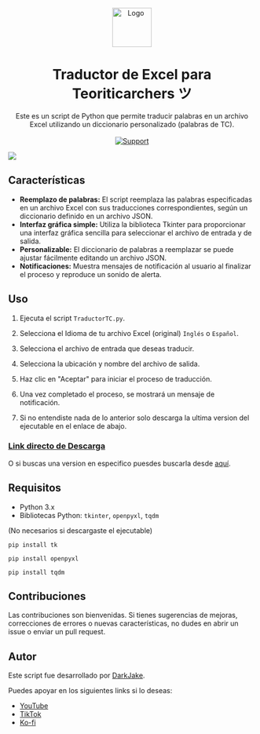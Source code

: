 <br />
<div align="center">
  <a href="https://github.com/othneildrew/Best-README-Template">
    <img src="https://cdn.discordapp.com/avatars/723426524585525300/32151b2b8131d5d07ec9f3dbf6cbcb9e.webp?size=160" alt="Logo" width="80" height="80">
  </a>

  <h1 align="center">Traductor de Excel para Teoriticarchers ツ</h3>

  <p align="center">
    Este es un script de Python que permite traducir palabras en un archivo Excel utilizando un diccionario personalizado (palabras de TC).
    <br />
    <br />
    <a href="https://discord.gg/excelverso-2-0-1104977284609343558">
      <img src="https://img.shields.io/discord/1104977284609343558?color=4eb9a0&label=.gg%2Fexcelverso&logo=discord&style=for-the-badge" alt="Support"/>
    </a>
    <br />
  </p>
</div>

<img src="https://imgur.com/L3MdRtJ.png">

## Características

- **Reemplazo de palabras:** El script reemplaza las palabras especificadas en un archivo Excel con sus traducciones correspondientes, según un diccionario definido en un archivo JSON.
- **Interfaz gráfica simple:** Utiliza la biblioteca Tkinter para proporcionar una interfaz gráfica sencilla para seleccionar el archivo de entrada y de salida.
- **Personalizable:** El diccionario de palabras a reemplazar se puede ajustar fácilmente editando un archivo JSON.
- **Notificaciones:** Muestra mensajes de notificación al usuario al finalizar el proceso y reproduce un sonido de alerta.

## Uso

1. Ejecuta el script `TraductorTC.py`.
2. Selecciona el Idioma de tu archivo Excel (original) `Inglés` o `Español`.
3. Selecciona el archivo de entrada que deseas traducir.
4. Selecciona la ubicación y nombre del archivo de salida.
5. Haz clic en "Aceptar" para iniciar el proceso de traducción.
6. Una vez completado el proceso, se mostrará un mensaje de notificación.

7. Si no entendiste nada de lo anterior solo descarga la ultima version del ejecutable en el enlace de abajo.

### [Link directo de Descarga](https://github.com/Dark-Jake/TraductorTC/releases/download/v2.0.0/TraductorTC.exe)

O si buscas una version en especifico puesdes buscarla desde [aquí](https://github.com/Dark-Jake/TraductorTC/releases).

## Requisitos

- Python 3.x
- Bibliotecas Python: `tkinter`, `openpyxl`, `tqdm`
<!--  -->
(No necesarios si descargaste el ejecutable)

```
pip install tk
```
```
pip install openpyxl
```
```
pip install tqdm
```

## Contribuciones

Las contribuciones son bienvenidas. Si tienes sugerencias de mejoras, correcciones de errores o nuevas características, no dudes en abrir un issue o enviar un pull request.

## Autor

Este script fue desarrollado por [DarkJake](https://github.com/Dark-Jake).
<!--  -->
Puedes apoyar en los siguientes links si lo deseas:
- [YouTube](https://www.youtube.com/@animadogi)
- [TikTok](https://www.tiktok.com/@animadogi)
- [Ko-fi](https://ko-fi.com/darkjake)
